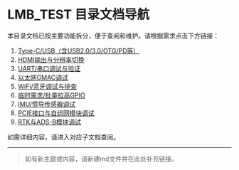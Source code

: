 # LMB_TEST 目录文档导航

本目录文档已按主要功能拆分，便于查阅和维护。请根据需求点击下方链接：

1. [Type-C/USB（含USB2.0/3.0/OTG/PD等）](docs/typec_usb3.md)
2. [HDMI输出与分辨率切换](docs/hdmi_debug.md) 
3. [UART/串口调试与验证](docs/uart_debug.md)
4. [以太网GMAC调试](docs/ethernet_debug.md)
5. [WiFi/蓝牙调试与排查](docs/wifi_bt_debug.md)
6. [临时需求/批量拉高GPIO](docs/gpio_test.md)
7. [IMU/惯导传感器调试](docs/imu_debug.md)
8. [PCIE接口与自组网模块调试](docs/pcie_debug.md)
9. [RTK与ADS-B模块调试](docs/rtk_adsb_debug.md)

如需详细内容，请进入对应子文档查阅。

---

> 如有新主题或内容，请新建md文件并在此处补充链接。